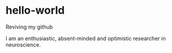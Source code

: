 # hello-world
Reviving my github

I am an enthusiastic, absent-minded and optimistic researcher in neuroscience.
